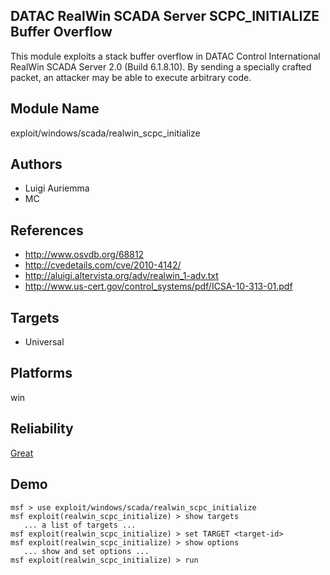 ## DATAC RealWin SCADA Server SCPC_INITIALIZE Buffer Overflow

This module exploits a stack buffer overflow in DATAC 
Control International RealWin SCADA Server 2.0 (Build 
6.1.8.10). By sending a specially crafted packet, an 
attacker may be able to execute arbitrary code.


## Module Name
exploit/windows/scada/realwin_scpc_initialize

## Authors
* Luigi Auriemma
* MC


## References
* http://www.osvdb.org/68812
* http://cvedetails.com/cve/2010-4142/
* http://aluigi.altervista.org/adv/realwin_1-adv.txt
* http://www.us-cert.gov/control_systems/pdf/ICSA-10-313-01.pdf



## Targets
* Universal


## Platforms
win

## Reliability
[Great](https://github.com/rapid7/metasploit-framework/wiki/Exploit-Ranking)

## Demo

```
msf > use exploit/windows/scada/realwin_scpc_initialize
msf exploit(realwin_scpc_initialize) > show targets
   ... a list of targets ...
msf exploit(realwin_scpc_initialize) > set TARGET <target-id>
msf exploit(realwin_scpc_initialize) > show options
   ... show and set options ...
msf exploit(realwin_scpc_initialize) > run
```
    
    